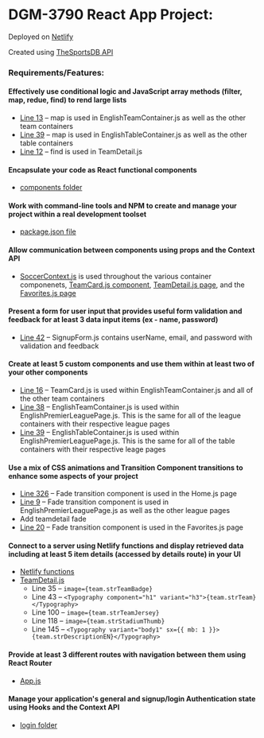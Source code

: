 # DGM-3790 React App Project:

Deployed on [Netlify](https://3790-react-soccer-app-conner-chappell.netlify.app/)

Created using [TheSportsDB API](https://www.thesportsdb.com/)

### Requirements/Features:

#### Effectively use conditional logic and JavaScript array methods (filter, map, redue, find) to rend large lists

- [Line 13](https://github.com/ConnerChappell/3790-react-soccer-app/blob/main/src/components/EnglishTeamContainer.js) – map is used in EnglishTeamContainer.js as well as the other team containers
- [Line 39](https://github.com/ConnerChappell/3790-react-soccer-app/blob/main/src/components/tableCotainers/EnglishTableContainer.js) – map is used in EnglishTableContainer.js as well as the other table containers
- [Line 12](https://github.com/ConnerChappell/3790-react-soccer-app/blob/main/src/pages/TeamDetail.js) – find is used in TeamDetail.js

#### Encapsulate your code as React functional components

- [components folder](https://github.com/ConnerChappell/3790-react-soccer-app/tree/main/src/components)

#### Work with command-line tools and NPM to create and manage your project within a real development toolset

- [package.json file](https://github.com/ConnerChappell/3790-react-soccer-app/blob/main/package.json)

#### Allow communication between components using props and the Context API

- [SoccerContext.js](https://github.com/ConnerChappell/3790-react-soccer-app/blob/main/src/contexts/SoccerContext.js) is used throughout the various container componenets, [TeamCard.js component](https://github.com/ConnerChappell/3790-react-soccer-app/blob/main/src/components/TeamCard.js), [TeamDetail.js page](https://github.com/ConnerChappell/3790-react-soccer-app/blob/main/src/pages/TeamDetail.js), and the [Favorites.js page](https://github.com/ConnerChappell/3790-react-soccer-app/blob/main/src/pages/Favorites.js)

#### Present a form for user input that provides useful form validation and feedback for at least 3 data input items (ex - name, password)

- [Line 42](https://github.com/ConnerChappell/3790-react-soccer-app/blob/main/src/components/login/SignupForm.js) – SignupForm.js contains userName, email, and password with validation and feedback

#### Create at least 5 custom components and use them within at least two of your other components

- [Line 16](https://github.com/ConnerChappell/3790-react-soccer-app/blob/main/src/components/EnglishTeamContainer.js) – TeamCard.js is used within EnglishTeamContainer.js and all of the other team containers
- [Line 38](https://github.com/ConnerChappell/3790-react-soccer-app/blob/main/src/pages/leagues/EnglishPremierLeaguePage.js) – EnglishTeamContainer.js is used within EnglishPremierLeaguePage.js. This is the same for all of the league containers with their respective league pages
- [Line 39](https://github.com/ConnerChappell/3790-react-soccer-app/blob/main/src/pages/leagues/EnglishPremierLeaguePage.js) – EnglishTableContainer.js is used within EnglishPremierLeaguePage.js. This is the same for all of the table containers with their respective leage pages

#### Use a mix of CSS animations and Transition Component transitions to enhance some aspects of your project

- [Line 326](https://github.com/ConnerChappell/3790-react-soccer-app/blob/main/src/pages/Home.js) – Fade transition component is used in the Home.js page
- [Line 9](https://github.com/ConnerChappell/3790-react-soccer-app/blob/main/src/pages/leagues/EnglishPremierLeaguePage.js) – Fade transition component is used in EnglishPremierLeaguePage.js as well as the other league pages
- Add teamdetail fade
- [Line 20](https://github.com/ConnerChappell/3790-react-soccer-app/blob/main/src/pages/Favorites.js) – Fade transition component is used in the Favorites.js page

#### Connect to a server using Netlify functions and display retrieved data including at least 5 item details (accessed by details route) in your UI

- [Netlify functions](https://github.com/ConnerChappell/3790-react-soccer-app/tree/main/netlify/functions)
- [TeamDetail.js](https://github.com/ConnerChappell/3790-react-soccer-app/blob/main/src/pages/TeamDetail.js)
  - Line 35 – `image={team.strTeamBadge}` 
  - Line 43 – `<Typography component="h1" variant="h3">{team.strTeam}</Typography>`
  - Line 100 – `image={team.strTeamJersey}`
  - Line 118 – `image={team.strStadiumThumb}`
  - Line 145 – `<Typography variant="body1" sx={{ mb: 1 }}>{team.strDescriptionEN}</Typography>`

#### Provide at least 3 different routes with navigation between them using React Router

- [App.js](https://github.com/ConnerChappell/3790-react-soccer-app/blob/main/src/App.js)

#### Manage your application's general and signup/login Authentication state using Hooks and the Context API

- [login folder](https://github.com/ConnerChappell/3790-react-soccer-app/tree/main/src/components/login)